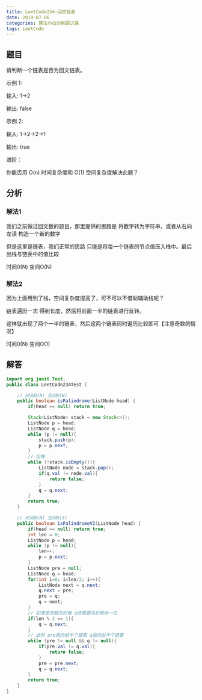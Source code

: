 ```yaml
---
title: LeetCode234-回文链表
date: 2019-07-06
categories: 算法小白的刷题之路
tags: LeetCode
---
```


## 题目
请判断一个链表是否为回文链表。

示例 1:

输入: 1->2

输出: false

示例 2:

输入: 1->2->2->1

输出: true

进阶：

你能否用 O(n) 时间复杂度和 O(1) 空间复杂度解决此题？

## 分析

### 解法1 
我们之前做过回文数的题目，那里提供的思路是 将数字转为字符串，或者从右向左读 构造一个新的数字

但是这里是链表，我们正常的思路 只能是将每一个链表的节点值压入栈中。最后出栈与链表中的值比较

时间0(N) 空间O(N)

### 解法2
因为上面用到了栈，空间复杂度提高了，可不可以不借助辅助栈呢？

链表遍历一次 得到长度，然后将前面一半的链表进行反转。

这样就出现了两个一半的链表，然后这两个链表同时遍历比较即可【注意奇数的情况】

时间0(N) 空间O(1)

## 解答

````java
import org.junit.Test;
public class LeetCode234Test {

	// 时间0(N) 空间O(N)
	public boolean isPalindrome(ListNode head) {
		if(head == null) return true;

		Stack<ListNode> stack = new Stack<>();
		ListNode p = head;
		ListNode q = head;
		while (p != null){
			stack.push(p);
			p = p.next;
		}
		// 出栈
		while (!stack.isEmpty()){
			ListNode node = stack.pop();
			if(q.val != node.val){
				return false;
			}
			q = q.next;
		}
		return true;
	}

	// 时间0(N) 空间O(1)
	public boolean isPalindromeV2(ListNode head) {
		if(head == null) return true;
		int len = 0;
		ListNode p = head;
		while (p != null){
			len++;
			p = p.next;
		}
		ListNode pre = null;
		ListNode q = head;
		for(int i=0; i<len/2; i++){
			ListNode next = q.next;
			q.next = pre;
			pre = q;
			q = next;
		}
		// 如果是奇数的时候 q还需要向后移动一位
		if(len % 2 == 1){
			q = q.next;
		}
		// 此时 pre指向前半个链表 q指向后半个链表
		while (pre != null && q != null){
			if(pre.val != q.val){
				return false;
			}
			pre = pre.next;
			q = q.next;
		}
		return true;
	}
}


````









